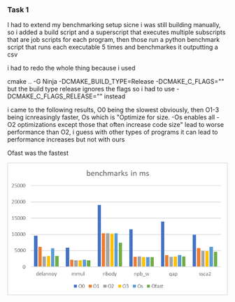 ### Task 1

I had to extend my benchmarking setup sicne i was still building manually, so i added a build script and a superscript that executes multiple subscripts that are job scripts for each program, then those run a python benchmark script that runs each executable 5 times and benchmarkes it outputting a csv

i had to redo the whole thing because i used

cmake .. -G Ninja -DCMAKE_BUILD_TYPE=Release -DCMAKE_C_FLAGS="<flags>" but the build type release ignores the flags so i had to use -DCMAKE_C_FLAGS_RELEASE="<flags>" instead

i came to the following results, O0 being the slowest obviously, then O1-3 being icnreasingly faster, Os which is "Optimize for size. -Os enables all -O2 optimizations except those that often increase code size" lead to worse performance than O2, i guess with other types of programs it can lead to performance increases but not with ours

Ofast was the fastest

![alt text](image.png)